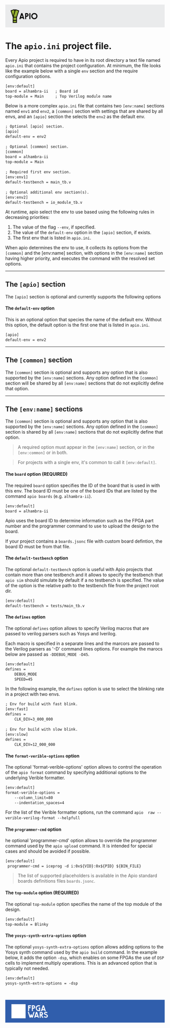 ![](assets/apio-banner.svg)

# The `apio.ini` project file.

Every Apio project is required to have in its root directory a text 
file named `apio.ini` that contains the project configuration. At 
minimum, the file looks like the example below with a single `env`
section and the require configuration options.

```
[env:default]
board = alhambra-ii   ; Board id
top-module = Main     ; Top Verilog module name
```

Below is a more complex `apio.ini` file that contains two `[env:name]` sections named `env1` and `env2`, a `[common]` section with settings that are shared by all envs, and an `[apio]` section the selects the `env2` as the default env.

```
; Optional [apio] section.
[apio]
default-env = env2

; Optional [common] section.
[common]
board = alhambra-ii
top-module = Main

; Required first env section.
[env:env1]
default-testbench = main_tb.v

; Optional additional env section(s).
[env:env2]
default-testbench = io_module_tb.v
```

At runtime, apio select the env to use based using the following rules in decreasing priorities:

1. The value of the flag `--env`, if specified.
2. The value of the `default-env` option in the `[apio]` section, if exists.
3. The first env that is listed in `apio.ini`.

When apio determines the env to use, it collects its options 
from the `[common]` and the [env:name] section, with options in the `[env:name]` section
having higher priority, and executes the command with the resolved set options.

-----

## The `[apio]` section

The `[apio]` section is optional and currently supports the following options


#### The `default-env` option

This is an optional option that species the name of the default env. Without this option, the default option is the first one that is listed in `apio.ini`.

```
[apio]
default-env = env2
```

-----


## The `[common]` section

The `[common]` section is optional and supports any option that is also supported by the `[env:name]` sections. Any option defined in the `[common]` section will be shared by all `[env:name]` sections that do not explicitly define that option.

-----

## The `[env:name]` sections

The `[common]` section is optional and supports any option that is also
supported by the `[env:name]` sections. Any option defined in the
`[common]` section is shared by all `[env:name]` sections that do not
explicitly define that option.

> A required option must appear in the `[env:name]` section, or in the `[env:common]` or in both.

> For projects with a single env, it's common to call it `[env:default]`.

#### The `board` option (REQUIRED)

The required `board` option specifies the ID of the board that is used in with this env.
The board ID must be one of the board IDs that are listed by the command `apio boards` (e.g. `alhambra-ii`).

```
[env:default]
board = alhambra-ii
```

Apio uses the board ID to determine information such as the FPGA part 
number and the programmer command to use to upload the design to the 
board.

If your project contains a `boards.jsonc` file with custom board defintion, the 
board ID must be from that file.


#### The `default-testbench` option

The optional `default-testbench` option is useful with Apio projects that contain more than one testbench and it allows to specify the testbench that `apio sim` should simulate by default if a no testbench is specified. The value of the option is the relative path
to the testbench file from the project root dir.

```
[env:default]
default-testbench = tests/main_tb.v
```

#### The `defines` option

The optional `defines` option allows to specify Verilog macros that are passed 
to verilog parsers such as Yosys and Iverilog.

Each macro is specified in a separate lines and the marcors are passed to the
Verilog parsers as '-D' command lines options. For example the marocs below 
are passed as `-DDEBUG_MODE -D45`.

```
[env:default]
defines =
    DEBUG_MODE
    SPEED=45
```

In the following example, the `defines` option is use to select the blinking rate in a project with two envs.

```
; Env for build with fast blink.
[env:fast]
defines =
    CLK_DIV=3_000_000

; Env for build with slow blink.
[env:slow]
defines =
    CLK_DIV=12_000_000
```

#### The `format-verible-options` option

The optional 'format-verible-options' option allows to control the operation 
of the `apio format` command by specifying additional options to the 
underlying Verible formatter.

```
[env:default]
format-verible-options =
    --column_limit=80
    --indentation_spaces=4
```

For the list of the Verible formatter options, run the command `apio 
raw -- verible-verilog-format --helpfull`

#### The `programmer-cmd` option

he optional 'programmer-cmd' option allows to override the programmer command 
used by the `apio upload` command. It is intended for special cases and should be 
avoided if possible.

```
[env:default]
 programmer-cmd = iceprog -d i:0x${VID}:0x${PID} ${BIN_FILE}
```

> The list of supported placeholders is available in the Apio
standard boards definitions files `boards.jsonc`.


#### The `top-module` option (REQUIRED)

The optional `top-module` option specifies the name of the top module of the 
design. 

```
[env:default]
top-module = Blinky
```


#### The `yosys-synth-extra-options` option

The optional `yosys-synth-extra-options` option allows adding options to the 
Yosys synth command used by the `apio build` command. In the example below, it adds the option `-dsp`, 
which enables on some FPGAs the use of `DSP` cells to implement 
multiply operations. This is an advanced option that is 
typically not needed.

```
[env:default]
yosys-synth-extra-options = -dsp
```
<br>

![](assets/fpgawars-banner.svg)
